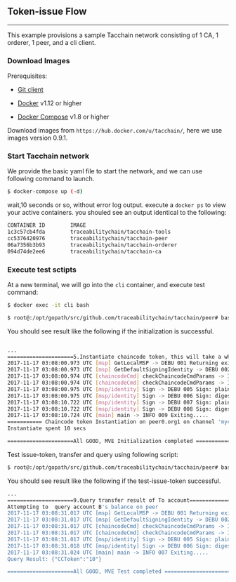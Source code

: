 ## Token-issue Flow

-----------------------------

This example provisions a sample Tacchain network consisting of 1 CA, 1 orderer, 1 peer, and a cli client.

### Download Images

Prerequisites:

- [Git client](https://git-scm.com/downloads)

- [Docker](https://www.docker.com/products/overview) v1.12 or higher

- [Docker Compose](https://docs.docker.com/compose/overview/) v1.8 or higher

Download images from `https://hub.docker.com/u/tacchain/`, here we use images version 0.9.1.

### Start Tacchain network

We provide the basic yaml file to start the network, and we can use following command to launch.

```bash
$ docker-compose up (-d)
```

wait,10 seconds or so, without error log output. execute a `docker ps` to view your active
containers. you shouled see an output identical to the following:

```bash
CONTAINER ID        IMAGE                                                  COMMAND                  CREATED             STATUS              PORTS                                            NAMES
1c3c57cb4fda        traceabilitychain/tacchain-tools                       "bash -c 'while tr..."   About an hour ago   Up About an hour                                                     cli
cc5376420976        traceabilitychain/tacchain-peer                        "peer node start"        About an hour ago   Up About an hour    0.0.0.0:7051->7051/tcp, 0.0.0.0:7053->7053/tcp   peer0.org1.example.com
06a7356b3b93        traceabilitychain/tacchain-orderer                     "orderer"                About an hour ago   Up About an hour    0.0.0.0:7050->7050/tcp                           orderer.example.com
094d74de2ee6        traceabilitychain/tacchain-ca                          "sh -c 'tacchain-c..."   About an hour ago   Up About an hour    0.0.0.0:7054->7054/tcp                           ca_peerOrg1

```

### Execute test sctipts

At a new terminal, we will go into the `cli` container, and execute test command:

```bash
$ docker exec -it cli bash

$ root@:/opt/gopath/src/github.com/traceabilitychain/tacchain/peer# bash ./scripts/initialization.sh
```

You should see result like the following if the initialization is successful.

```bash

...
=====================5.Instantiate chaincode token, this will take a while, pls waiting...===
2017-11-17 03:08:00.973 UTC [msp] GetLocalMSP -> DEBU 001 Returning existing local MSP
2017-11-17 03:08:00.973 UTC [msp] GetDefaultSigningIdentity -> DEBU 002 Obtaining default signing identity
2017-11-17 03:08:00.974 UTC [chaincodeCmd] checkChaincodeCmdParams -> INFO 003 Using default escc
2017-11-17 03:08:00.974 UTC [chaincodeCmd] checkChaincodeCmdParams -> INFO 004 Using default vscc
2017-11-17 03:08:00.975 UTC [msp/identity] Sign -> DEBU 005 Sign: plaintext: 0A95070A6708031A0C0890A5B9D00510...314D53500A04657363630A0476736363
2017-11-17 03:08:00.975 UTC [msp/identity] Sign -> DEBU 006 Sign: digest: C4C272C304B7F94526BB9E3B1EB548CEF22536361FC7B9CA78B1D2B82F2E4F56
2017-11-17 03:08:10.722 UTC [msp/identity] Sign -> DEBU 007 Sign: plaintext: 0A95070A6708031A0C0890A5B9D00510...1A27A866A689AB9E01AA12021DF03C45
2017-11-17 03:08:10.722 UTC [msp/identity] Sign -> DEBU 008 Sign: digest: 1CAF6F8DAAE1D1A294893BB05209BFE9F6A49CA9E5791C5E59C984558E4A5BD4
2017-11-17 03:08:10.724 UTC [main] main -> INFO 009 Exiting.....
=========== Chaincode token Instantiation on peer0.org1 on channel 'mychannel' is successful ==========
Instantiate spent 10 secs

=====================All GOOD, MVE Initialization completed =====================

```

Test issue-token, transfer and query using following script:

```bash
$ root@:/opt/gopath/src/github.com/traceabilitychain/tacchain/peer# bash ./scripts/test_token.sh

```

You should see result like the following if the test-issue-token successful.

```bash
...
=====================9.Query transfer result of To account=====================
Attempting to  query account B's balance on peer
2017-11-17 03:08:31.017 UTC [msp] GetLocalMSP -> DEBU 001 Returning existing local MSP
2017-11-17 03:08:31.017 UTC [msp] GetDefaultSigningIdentity -> DEBU 002 Obtaining default signing identity
2017-11-17 03:08:31.017 UTC [chaincodeCmd] checkChaincodeCmdParams -> INFO 003 Using default escc
2017-11-17 03:08:31.017 UTC [chaincodeCmd] checkChaincodeCmdParams -> INFO 004 Using default vscc
2017-11-17 03:08:31.017 UTC [msp/identity] Sign -> DEBU 005 Sign: plaintext: 0A95070A6708031A0B08AFA5B9D00510...663634633739610A074343546F6B656E
2017-11-17 03:08:31.018 UTC [msp/identity] Sign -> DEBU 006 Sign: digest: C4AB537F895CE1D1375C09F2E83484EF9028F5342A25710294FAF8F66F532B5B
2017-11-17 03:08:31.024 UTC [main] main -> INFO 007 Exiting.....
Query Result: {"CCToken":"10"}

=====================All GOOD, MVE Test completed =====================

```

